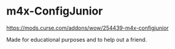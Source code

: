 # m4x-ConfigJunior

https://mods.curse.com/addons/wow/254439-m4x-configjunior

Made for educational purposes and to help out a friend.